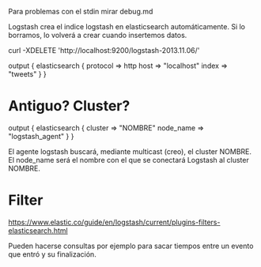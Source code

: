 Para problemas con el stdin mirar debug.md

Logstash crea el indice logstash en elasticsearch automáticamente.
Si lo borramos, lo volverá a crear cuando insertemos datos.

curl -XDELETE 'http://localhost:9200/logstash-2013.11.06/'


output {
  elasticsearch {
    protocol => http
    host => "localhost"
    index => "tweets"
  }
}


# Antiguo? Cluster?
output {
  elasticsearch {
    cluster => "NOMBRE"
    node_name => "logstash_agent"
  }
}

El agente logstash buscará, mediante multicast (creo), el cluster NOMBRE.
El node_name será el nombre con el que se conectará Logstash al cluster NOMBRE.


# Filter
https://www.elastic.co/guide/en/logstash/current/plugins-filters-elasticsearch.html

Pueden hacerse consultas por ejemplo para sacar tiempos entre un evento que entró y su finalización.
